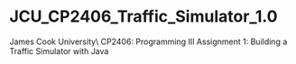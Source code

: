 # JCU_CP2406_Traffic_Simulator_1.0
James Cook University\ CP2406: Programming III Assignment 1: Building a Traffic Simulator with Java
